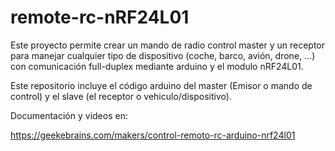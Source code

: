 # remote-rc-nRF24L01
Este proyecto permite crear un mando de radio control master y un receptor para manejar cualquier tipo de dispositivo (coche, barco, avión, drone, ...) con comunicación full-duplex mediante arduino y el modulo nRF24L01. 

Este repositorio incluye el código arduino del master (Emisor o mando de control) y el slave (el receptor o vehiculo/dispositivo).

Documentación y videos en:

https://geekebrains.com/makers/control-remoto-rc-arduino-nrf24l01

